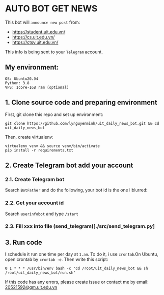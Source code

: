 # AUTO BOT GET NEWS

This bot will `announce new post` from:
* https://student.uit.edu.vn/ 
* https://cs.uit.edu.vn/
* https://ctsv.uit.edu.vn/

This info is being sent to your `Telegram` account.

## My environment: 
```
OS: Ubuntu20.04
Python: 3.8
VPS: 1core-1GB ram (optional)
```

## 1. Clone source code and preparing environment
First, git clone this repo and set up environment: 
```
git clone https://github.com/lynguyenminh/uit_daily_news_bot.git && cd uit_daily_news_bot
```
Then, create virtualenv:
```
virtualenv venv && source venv/bin/activate
pip install -r requirements.txt
```

## 2. Create Telegram bot add your account
### 2.1. Create Telegram bot
Search `BotFather` and do the following, your bot id is the one I blurred: 


### 2.2. Get your account id
Search `userinfobot` and type `/start`

### 2.3. Fill xxx into file (send_telegram)[./src/send_telegram.py]

## 3. Run code
I schedule it run one time per day at `1.am`. To do it, i use `crontab`.On Ubuntu, open crontab by `crontab -e`. 
Then write this script: 
```
0 1 * * * /usr/bin/env bash -c 'cd /root/uit_daily_news_bot && sh /root/uit_daily_news_bot/run.sh'
```
If this code has any errors, please create issue or contact me by email: 20521592@gm.uit.edu.vn

